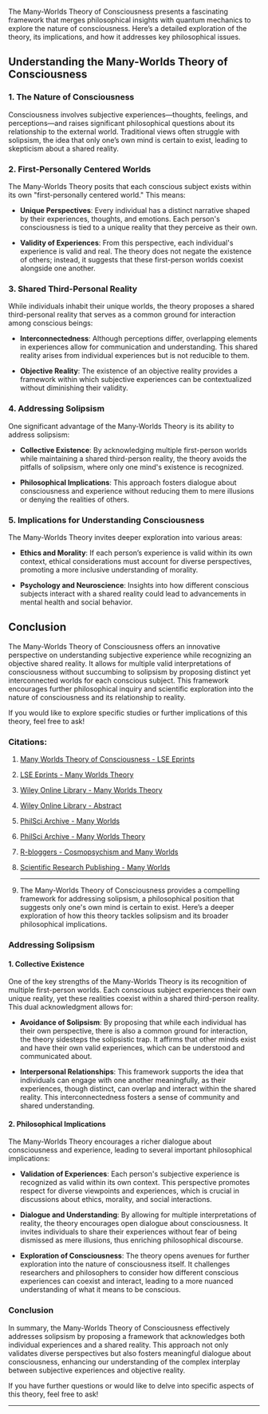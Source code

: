 The Many-Worlds Theory of Consciousness presents a fascinating framework that merges philosophical insights with quantum mechanics to explore the nature of consciousness. Here’s a detailed exploration of the theory, its implications, and how it addresses key philosophical issues.

## Understanding the Many-Worlds Theory of Consciousness

### 1. The Nature of Consciousness

Consciousness involves subjective experiences—thoughts, feelings, and perceptions—and raises significant philosophical questions about its relationship to the external world. Traditional views often struggle with solipsism, the idea that only one’s own mind is certain to exist, leading to skepticism about a shared reality.

### 2. First-Personally Centered Worlds

The Many-Worlds Theory posits that each conscious subject exists within its own "first-personally centered world." This means:

- **Unique Perspectives**: Every individual has a distinct narrative shaped by their experiences, thoughts, and emotions. Each person's consciousness is tied to a unique reality that they perceive as their own.
  
- **Validity of Experiences**: From this perspective, each individual's experience is valid and real. The theory does not negate the existence of others; instead, it suggests that these first-person worlds coexist alongside one another.

### 3. Shared Third-Personal Reality

While individuals inhabit their unique worlds, the theory proposes a shared third-personal reality that serves as a common ground for interaction among conscious beings:

- **Interconnectedness**: Although perceptions differ, overlapping elements in experiences allow for communication and understanding. This shared reality arises from individual experiences but is not reducible to them.

- **Objective Reality**: The existence of an objective reality provides a framework within which subjective experiences can be contextualized without diminishing their validity.

### 4. Addressing Solipsism

One significant advantage of the Many-Worlds Theory is its ability to address solipsism:

- **Collective Existence**: By acknowledging multiple first-person worlds while maintaining a shared third-person reality, the theory avoids the pitfalls of solipsism, where only one mind's existence is recognized.

- **Philosophical Implications**: This approach fosters dialogue about consciousness and experience without reducing them to mere illusions or denying the realities of others.

### 5. Implications for Understanding Consciousness

The Many-Worlds Theory invites deeper exploration into various areas:

- **Ethics and Morality**: If each person’s experience is valid within its own context, ethical considerations must account for diverse perspectives, promoting a more inclusive understanding of morality.

- **Psychology and Neuroscience**: Insights into how different conscious subjects interact with a shared reality could lead to advancements in mental health and social behavior.

## Conclusion

The Many-Worlds Theory of Consciousness offers an innovative perspective on understanding subjective experience while recognizing an objective shared reality. It allows for multiple valid interpretations of consciousness without succumbing to solipsism by proposing distinct yet interconnected worlds for each conscious subject. This framework encourages further philosophical inquiry and scientific exploration into the nature of consciousness and its relationship to reality.

If you would like to explore specific studies or further implications of this theory, feel free to ask!

### Citations:
1. [Many Worlds Theory of Consciousness - LSE Eprints](http://eprints.lse.ac.uk/114499/1/Nous_2022_List_The_many_worlds_theory_of_consciousness.pdf)
2. [LSE Eprints - Many Worlds Theory](http://eprints.lse.ac.uk/114499/)
3. [Wiley Online Library - Many Worlds Theory](https://onlinelibrary.wiley.com/doi/10.1111/nous.12408)
4. [Wiley Online Library - Abstract](https://onlinelibrary.wiley.com/doi/abs/10.1111/nous.12408)
5. [PhilSci Archive - Many Worlds](https://philsci-archive.pitt.edu/17014/1/ManyWorlds.pdf)
6. [PhilSci Archive - Many Worlds Theory](http://philsci-archive.pitt.edu/17014/)
7. [R-bloggers - Cosmopsychism and Many Worlds](https://www.r-bloggers.com/2023/04/cosmopsychism-and-the-many-worlds-interpretation-a-monistic-perspective-on-consciousness-and-quantum-mechanics/)
8. [Scientific Research Publishing - Many Worlds](https://www.scirp.org/journal/paperinformation?paperid=128000)

9. ---

   The Many-Worlds Theory of Consciousness provides a compelling framework for addressing solipsism, a philosophical position that suggests only one's own mind is certain to exist. Here’s a deeper exploration of how this theory tackles solipsism and its broader philosophical implications.

### Addressing Solipsism

#### 1. Collective Existence

One of the key strengths of the Many-Worlds Theory is its recognition of multiple first-person worlds. Each conscious subject experiences their own unique reality, yet these realities coexist within a shared third-person reality. This dual acknowledgment allows for:

- **Avoidance of Solipsism**: By proposing that while each individual has their own perspective, there is also a common ground for interaction, the theory sidesteps the solipsistic trap. It affirms that other minds exist and have their own valid experiences, which can be understood and communicated about.

- **Interpersonal Relationships**: This framework supports the idea that individuals can engage with one another meaningfully, as their experiences, though distinct, can overlap and interact within the shared reality. This interconnectedness fosters a sense of community and shared understanding.

#### 2. Philosophical Implications

The Many-Worlds Theory encourages a richer dialogue about consciousness and experience, leading to several important philosophical implications:

- **Validation of Experiences**: Each person's subjective experience is recognized as valid within its own context. This perspective promotes respect for diverse viewpoints and experiences, which is crucial in discussions about ethics, morality, and social interactions.

- **Dialogue and Understanding**: By allowing for multiple interpretations of reality, the theory encourages open dialogue about consciousness. It invites individuals to share their experiences without fear of being dismissed as mere illusions, thus enriching philosophical discourse.

- **Exploration of Consciousness**: The theory opens avenues for further exploration into the nature of consciousness itself. It challenges researchers and philosophers to consider how different conscious experiences can coexist and interact, leading to a more nuanced understanding of what it means to be conscious.

### Conclusion

In summary, the Many-Worlds Theory of Consciousness effectively addresses solipsism by proposing a framework that acknowledges both individual experiences and a shared reality. This approach not only validates diverse perspectives but also fosters meaningful dialogue about consciousness, enhancing our understanding of the complex interplay between subjective experiences and objective reality. 

If you have further questions or would like to delve into specific aspects of this theory, feel free to ask!

---  

